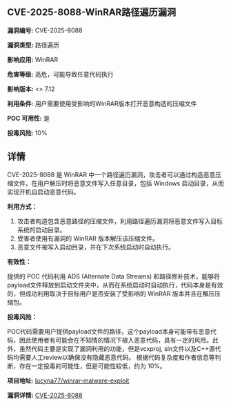 ## CVE-2025-8088-WinRAR路径遍历漏洞

**漏洞编号:** CVE-2025-8088

**漏洞类型:** 路径遍历

**影响应用:** WinRAR

**危害等级:** 高危，可能导致任意代码执行

**影响版本:** <= 7.12

**利用条件:** 用户需要使用受影响的WinRAR版本打开恶意构造的压缩文件

**POC 可用性:** 是

**投毒风险:** 10%

## 详情

CVE-2025-8088 是 WinRAR 中一个路径遍历漏洞，攻击者可以通过构造恶意压缩文件，在用户解压时将恶意文件写入任意目录，包括 Windows 启动目录，从而实现开机自启动恶意代码。 

**利用方式：**

1.  攻击者构造包含恶意路径的压缩文件，利用路径遍历漏洞将恶意文件写入目标系统的启动目录。
2.  受害者使用有漏洞的 WinRAR 版本解压该压缩文件。
3.  恶意文件被写入启动目录，并在下次系统启动时自动执行。

**有效性：**

提供的 POC 代码利用 ADS (Alternate Data Streams) 和路径修补技术，能够将payload文件释放到启动文件夹中，从而在系统启动时自动执行，代码本身是有效的，但成功利用取决于目标用户是否安装了受影响的 WinRAR 版本并且在解压压缩包。

**投毒风险：**

POC代码需要用户提供payload文件的路径，这个payload本身可能带有恶意代码，因此使用者有可能会在不知情的情况下植入恶意代码，具有一定的风险。此外，虽然代码主要是实现了漏洞利用的功能，但是vcxproj, sln文件以及C++源代码均需要人工review以确保没有隐藏恶意代码。
根据代码复杂度和作者信息等判断，存在一定投毒的可能性，但是可能性较低，约为 10%。

**项目地址:** [lucyna77/winrar-malware-exploit](https://github.com/lucyna77/winrar-malware-exploit)

**漏洞详情:** [CVE-2025-8088](https://nvd.nist.gov/vuln/detail/CVE-2025-8088)